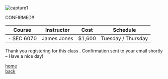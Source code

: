 ![capture1](https://user-images.githubusercontent.com/44885441/48521130-2ff67780-e841-11e8-8efa-807518dbd66f.PNG)

CONFIRMED!!

|   Course   | Instructor      | Cost    | Schedule              |
|:----------:|-----------------|---------|-----------------------|
| - SEC 6070 | James Jones     | $1,600  | Tuesday / Thursday    |

Thank you registering for this class . Confirmation sent to your email shortly – Have a nice day!

[home](https://cezenekwe.github.io/Team-Brilliant/)
<br>
[back](https://cezenekwe.github.io/Team-Brilliant/Program-1.html)
